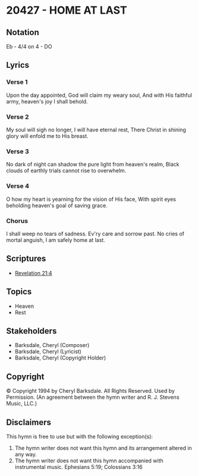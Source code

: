 # 20427 - HOME AT LAST

## Notation

Eb - 4/4 on 4 - DO

## Lyrics

### Verse 1

Upon the day appointed, God will claim my weary soul, And with His faithful army, heaven's joy I shall behold.

### Verse 2

My soul will sigh no longer, I will have eternal rest, There Christ in shining glory will enfold me to His breast.

### Verse 3

No dark of night can shadow the pure light from heaven's realm, Black clouds of earthly trials cannot rise to overwhelm.

### Verse 4

O how my heart is yearning for the vision of His face, With spirit eyes beholding heaven's goal of saving grace.

### Chorus

I shall weep no tears of sadness. Ev'ry care and sorrow past. No cries of mortal anguish, I am safely home at last.


## Scriptures

- [Revelation 21:4](https://www.biblegateway.com/passage/?search=Revelation%2021%3A4)

## Topics

- Heaven
- Rest

## Stakeholders

- Barksdale, Cheryl (Composer)
- Barksdale, Cheryl (Lyricist)
- Barksdale, Cheryl (Copyright Holder)

## Copyright

© Copyright 1994 by Cheryl Barksdale. All Rights Reserved. Used by Permission.
(An agreement between the hymn writer and R. J. Stevens Music, LLC.)

## Disclaimers

This hymn is free to use but with the following exception(s):
1. The hymn writer does not want this hymn and its arrangement altered in any way.
2. The hymn writer does not want this hymn accompanied with instrumental music.
Ephesians 5:19; Colossians 3:16


